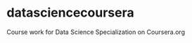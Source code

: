 datasciencecoursera
===================

Course work for Data Science Specialization on Coursera.org
